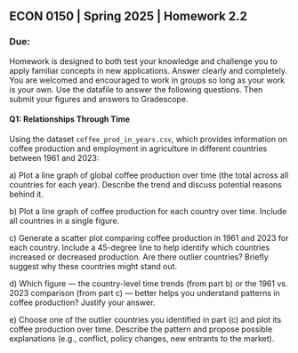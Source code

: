 ## ECON 0150 | Spring 2025 | Homework 2.2

### Due: 

Homework is designed to both test your knowledge and challenge you to apply familiar concepts in new applications. Answer clearly and completely. You are welcomed and encouraged to work in groups so long as your work is your own. Use the datafile to answer the following questions. Then submit your figures and answers to Gradescope.

#### Q1: Relationships Through Time

Using the dataset `coffee_prod_in_years.csv`, which provides information on coffee production and employment in agriculture in different countries between 1961 and 2023:

a) Plot a line graph of global coffee production over time (the total across all countries for each year). Describe the trend and discuss potential reasons behind it.

b) Plot a line graph of coffee production for each country over time. Include all countries in a single figure.

c) Generate a scatter plot comparing coffee production in 1961 and 2023 for each country. Include a 45-degree line to help identify which countries increased or decreased production. Are there outlier countries? Briefly suggest why these countries might stand out.

d) Which figure — the country-level time trends (from part b) or the 1961 vs. 2023 comparison (from part c) — better helps you understand patterns in coffee production? Justify your answer.

e) Choose one of the outlier countries you identified in part (c) and plot its coffee production over time. Describe the pattern and propose possible explanations (e.g., conflict, policy changes, new entrants to the market).